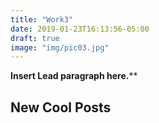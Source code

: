 ```yaml
---
title: "Work3"
date: 2019-01-23T16:13:56-05:00
draft: true
image: "img/pic03.jpg"
---
```


**Insert Lead paragraph here.****

## New Cool Posts

